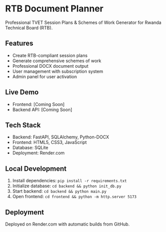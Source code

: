 # RTB Document Planner

Professional TVET Session Plans & Schemes of Work Generator for Rwanda Technical Board (RTB).

## Features
- Create RTB-compliant session plans
- Generate comprehensive schemes of work
- Professional DOCX document output
- User management with subscription system
- Admin panel for user activation

## Live Demo
- Frontend: [Coming Soon]
- Backend API: [Coming Soon]

## Tech Stack
- Backend: FastAPI, SQLAlchemy, Python-DOCX
- Frontend: HTML5, CSS3, JavaScript
- Database: SQLite
- Deployment: Render.com

## Local Development
1. Install dependencies: `pip install -r requirements.txt`
2. Initialize database: `cd backend && python init_db.py`
3. Start backend: `cd backend && python main.py`
4. Open frontend: `cd frontend && python -m http.server 5173`

## Deployment
Deployed on Render.com with automatic builds from GitHub.